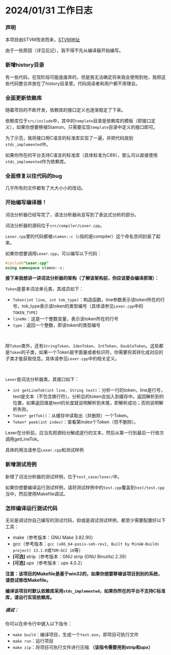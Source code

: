 # 2024/01/31 工作日志

### 声明

本项目由STVM改进而来，[STVM地址](https://github.com/CLimber-Rong/stvm)

由于一些原因（详见后记），我不得不先从编译器开始编写。

### 新增history目录

有一些代码，在现阶段可能是废弃的，但是我无法确定将来我会使用到他，我把这些代码整合并放在了history目录里。代码阅读者和用户都不用理会。

### 全面更新依赖库

随着项目的不断开发，依赖库的接口定义也逐渐稳定了下来。

依赖库位于``src/include``中，其中的``template``目录是依赖库的模板（即接口定义），如果你想要移植Stamon，只需要实现``template``目录中定义的接口即可。

为了示范，我将接口用C语言的标准库实现了一遍，并把代码放到``stdc_implemented``中。

如果你所在的平台支持C语言的标准库（具体标准为C89），那么可以直接使用``stdc_implemented``作为依赖库。

### 全面修复以往代码的bug

几乎所有的文件都有了大大小小的改动。

### 开始编写编译器！

词法分析器已经写完了，语法分析器尚且写到了表达式分析的部分。

词法分析器的源码位于``src/compiler/Lexer.cpp``。

``Lexer.cpp``里的代码都被``stamon::c``（``c``指的是compiler）这个命名空间封装了起来。

如果你想要调用``Lexer.cpp``，可以编写以下代码：

```C++
#include"Lexer.cpp"
using namespace stamon::c;
```

**接下来我想讲一讲词法分析器的架构（了解该架构前，你应该要会编译原理）：**

``Token``是基本词法单元类，其成员如下：

* ``Token(int line, int tok_type)``：构造函数，line参数表示该token所在的行号，tok_type表示该token的类型编号（具体请参见``Lexer.cpp``中的``TOKEN_TYPE``）
* ``lineNo``：这是一个整数变量，表示该token所在的行号
* ``type``：返回一个整数，即该token的类型编号

<br>

除``Token``类外，还有``StringToken``、``IdenToken``、``IntToken``、``DoubleToken``。这些都是``Token``的子类，如果一个Token是字面量或者标识符，你需要将其转化成对应的子类才能获取信息。具体请参见``Lexer.cpp``中的相关定义。

<br>

``Lexer``是词法分析器类，其接口如下：

* ``int getLineTok(int line, String text)``：分析一行的token，line是行号，text是文本（不包含换行符）。分析后的token会加入到缓存中。返回解析到的位置，如果返回值是text的长度就说明解析到末尾，即解析成功；否则说明解析失败。
* ``Token* getTok()``：从缓存中读取出（并删除）一个Token。
* ``Token* peek(int index)``：查看第index个Token（但不删除）。

Lexer在分析前，应当先把源码分解成逐行的文本，然后从第一行到最后一行依次调用getLineTok。

具体的用法请参见``Lexer.cpp``和测试样例

### 新增测试用例

新增了词法分析器的测试样例，位于``test_case/lexer/``中。

如果你想要编译运行测试样例，请将测试样例中的``test.cpp``覆盖到``test/test.cpp``当中，然后使用Makefile调试。

### 怎样编译运行测试代码

无论是调试你自己编写的测试代码，抑或是调试测试样例，都至少需要配置好以下工具：

* make（参考版本：GNU Make 3.82.90）
* gcc（参考版本：``gcc (x86_64-posix-seh-rev1, Built by MinGW-Builds project) 13.1.0``或``TDM-GCC 10``等）
* **[可选]** strip（参考版本：GNU strip (GNU Binutils) 2.39）
* **[可选]** upx（参考版本：upx 4.0.2）

**注意：该项目的Makefile是基于win32的，如果你想要移植该项目到别的系统，请尝试修改Makefile。**

**编译该项目时默认依赖库采用``stdc_implemented``，如果你所在的平台不支持C标准库，请自行实现依赖库。**

##### 调试：

你可以在命令行中键入以下指令：

* ``make build``：编译项目，生成一个``test.exe``，即项目可执行文件
* ``make run``：运行项目
* ``make zip``：将项目可执行文件进行压缩 **（该指令需要用到strip和upx）**